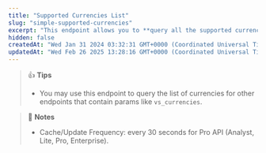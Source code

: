 ```yaml
---
title: "Supported Currencies List"
slug: "simple-supported-currencies"
excerpt: "This endpoint allows you to **query all the supported currencies on CoinGecko**"
hidden: false
createdAt: "Wed Jan 31 2024 03:32:31 GMT+0000 (Coordinated Universal Time)"
updatedAt: "Wed Feb 26 2025 13:28:16 GMT+0000 (Coordinated Universal Time)"
---
```

> 👍 **Tips**
> 
> - You may use this endpoint to query the list of currencies for other endpoints that contain params like `vs_currencies`.

> 📘 **Notes**
> 
> - Cache/Update Frequency: every 30 seconds for Pro API (Analyst, Lite, Pro, Enterprise).
